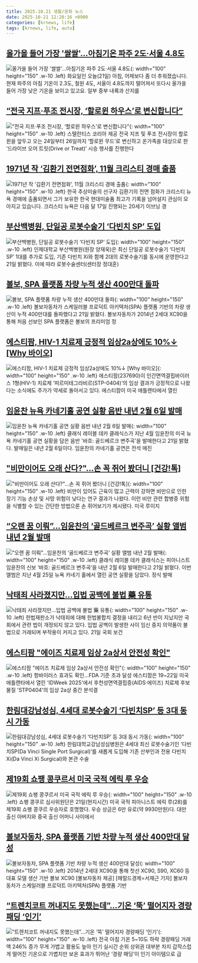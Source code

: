 ```yaml
---
title: 2025.10.21 생활/문화 뉴스
date: 2025-10-21 12:20:16 +0900
categories: [krnews, life]
tags: [krnews, life, auto]
---
```

## [올가을 들어 가장 '쌀쌀'…아침기온 파주 2도·서울 4.8도](https://n.news.naver.com/mnews/article/079/0004077133)

![올가을 들어 가장 '쌀쌀'…아침기온 파주 2도·서울 4.8도](https://mimgnews.pstatic.net/image/origin/079/2025/10/21/4077133.jpg?type=nf220_150){: width="100" height="150" .w-10 .left}
화요일인 오늘(21일) 아침, 어제보다 좀 더 추워졌습니다. 현재 파주의 아침 기온이 2.3도, 철원 4도, 서울이 4.8도까지 떨어져서 또다시 올가을 들어 가장 낮은 기온을 보이고 있고요. 일부 중부 내륙과 산지를

## [“전국 지프·푸조 전시장, ‘할로윈 하우스’로 변신합니다”](https://n.news.naver.com/mnews/article/016/0002544747)

![“전국 지프·푸조 전시장, ‘할로윈 하우스’로 변신합니다”](https://mimgnews.pstatic.net/image/origin/016/2025/10/21/2544747.jpg?type=nf220_150){: width="100" height="150" .w-10 .left}
스텔란티스 코리아 제공 전국 지프 및 푸조 전시장이 할로윈을 앞두고 오는 24일부터 26일까지 ‘할로윈 무드’로 변신하고 온가족을 대상으로 한 ‘드라이브 오어 트릿(Drive or Treat)’ 시승 행사를 진행한다

## [1971년 작 ‘김환기 전면점화’, 11월 크리스티 경매 출품](https://n.news.naver.com/mnews/article/056/0012050549)

![1971년 작 ‘김환기 전면점화’, 11월 크리스티 경매 출품](https://mimgnews.pstatic.net/image/origin/056/2025/10/21/12050549.jpg?type=nf220_150){: width="100" height="150" .w-10 .left}
한국 추상미술의 선구자 김환기의 전면 점화가 크리스티 뉴욕 경매에 출품되면서 그가 보유한 한국 현대미술품 최고가 기록을 넘어설지 관심이 모아지고 있습니다. 크리스티 뉴욕은 다음 달 17일 진행되는 20세기 이브닝 경

## [부산백병원, 단일공 로봇수술기 ‘다빈치 SP’ 도입](https://n.news.naver.com/mnews/article/014/0005422249)

![부산백병원, 단일공 로봇수술기 ‘다빈치 SP’ 도입](https://mimgnews.pstatic.net/image/origin/014/2025/10/21/5422249.jpg?type=nf220_150){: width="100" height="150" .w-10 .left}
인제대학교 부산백병원(원장 양재욱)은 최신 단일공 로봇수술기 ‘다빈치 SP’ 1대를 추가로 도입, 기존 다빈치 Xi와 함께 2대의 로봇수술기를 동시에 운영한다고 21일 밝혔다. 이에 따라 로봇수술센터(센터장 정대훈)

## [볼보, SPA 플랫폼 차량 누적 생산 400만대 돌파](https://n.news.naver.com/mnews/article/003/0013547210)

![볼보, SPA 플랫폼 차량 누적 생산 400만대 돌파](https://mimgnews.pstatic.net/image/origin/003/2025/10/21/13547210.jpg?type=nf220_150){: width="100" height="150" .w-10 .left}
볼보자동차가 스케일러블 프로덕트 아키텍처(SPA) 플랫폼 기반의 차량 생산이 누적 400만대를 돌파했다고 21일 밝혔다. 볼보자동차가 2014년 2세대 XC90을 통해 처음 선보인 SPA 플랫폼은 볼보의 프리미엄 정

## [에스티팜, HIV-1 치료제 긍정적 임상2a상에도 10%↓ [Why 바이오]](https://n.news.naver.com/mnews/article/011/0004545823)

![에스티팜, HIV-1 치료제 긍정적 임상2a상에도 10%↓ [Why 바이오]](https://mimgnews.pstatic.net/image/origin/011/2025/10/21/4545823.jpg?type=nf220_150){: width="100" height="150" .w-10 .left}
에스티팜(237690)이 인간면역결핍바이러스 1형(HIV-1) 치료제 ‘피르미테그라비르(STP-0404)’의 임상 결과가 긍정적으로 나왔다는 소식에도 주가가 약세로 돌아서고 있다. 에스티팜이 미국 애틀랜타에서 열린

## [임윤찬 뉴욕 카네기홀 공연 실황 음반 내년 2월 6일 발매](https://n.news.naver.com/mnews/article/003/0013547206)

![임윤찬 뉴욕 카네기홀 공연 실황 음반 내년 2월 6일 발매](https://mimgnews.pstatic.net/image/origin/003/2025/10/21/13547206.jpg?type=nf220_150){: width="100" height="150" .w-10 .left}
클래식 레이블 데카 클래식스가 지난 4월 임윤찬의 미국 뉴욕 카네기홀 공연 실황을 담은 음반 '바흐: 골드베르크 변주곡'을 발매한다고 21일 밝혔다. 발매일은 내년 2월 6일이다. 임윤찬의 카네기홀 공연은 전석 매진

## ["비만이어도 오래 산다?"…손 꼭 쥐어 봤더니 [건강!톡]](https://n.news.naver.com/mnews/article/015/0005199640)

!["비만이어도 오래 산다?"…손 꼭 쥐어 봤더니 [건강!톡]](https://mimgnews.pstatic.net/image/origin/015/2025/10/21/5199640.jpg?type=nf220_150){: width="100" height="150" .w-10 .left}
비만이 있어도 근육이 많고 근력이 강하면 비만으로 인한 장기 기능 손상 및 사망 위험이 낮다는 연구 결과가 나왔다. 이런 비만 관련 합병증 위험을 식별할 수 있는 간단한 방법으론 손 쥐어보기가 제시됐다. 미국 루이지

## [“오랜 꿈 이뤄”…임윤찬의 ‘골드베르크 변주곡’ 실황 앨범 내년 2월 발매](https://n.news.naver.com/mnews/article/029/0002988313)

![“오랜 꿈 이뤄”…임윤찬의 ‘골드베르크 변주곡’ 실황 앨범 내년 2월 발매](https://mimgnews.pstatic.net/image/origin/029/2025/10/21/2988313.jpg?type=nf220_150){: width="100" height="150" .w-10 .left}
클래식 레이블 데카 클래식스는 피아니스트 임윤찬의 신보 ‘바흐: 골드베르크 변주곡’을 내년 2월 6일 발매한다고 21일 밝혔다. 이번 앨범은 지난 4월 25일 뉴욕 카네기 홀에서 열린 공연 실황을 담았다. 정식 발매

## [낙태죄 사라졌지만…입법 공백에 불법 藥 유통](https://n.news.naver.com/mnews/article/366/0001116141)

![낙태죄 사라졌지만…입법 공백에 불법 藥 유통](https://mimgnews.pstatic.net/image/origin/366/2025/10/21/1116141.jpg?type=nf220_150){: width="100" height="150" .w-10 .left}
헌법재판소가 낙태죄에 대해 헌법불합치 결정을 내리고 6년 반이 지났지만 국회에서 관련 법이 개정되지 않고 있다. 입법 공백이 발생한 사이 임신 중지 의약품이 불법으로 거래되며 부작용이 커지고 있다. 21일 국회 보건

## [에스티팜 "에이즈 치료제 임상 2a상서 안전성 확인"](https://n.news.naver.com/mnews/article/001/0015690942)

![에스티팜 "에이즈 치료제 임상 2a상서 안전성 확인"](https://mimgnews.pstatic.net/image/origin/001/2025/10/21/15690942.jpg?type=nf220_150){: width="100" height="150" .w-10 .left}
항바이러스 효과도 확인…FDA 기준 초과 달성 에스티팜은 19~22일 미국 애틀랜타에서 열린 'IDWeek 2025'에서 후천성면역결핍증(AIDS·에이즈) 치료제 후보물질 'STP0404'의 임상 2a상 중간 분석결

## [한림대강남성심, 4세대 로봇수술기 ‘다빈치SP’ 등 3대 동시 가동](https://n.news.naver.com/mnews/article/022/0004076497)

![한림대강남성심, 4세대 로봇수술기 ‘다빈치SP’ 등 3대 동시 가동](https://mimgnews.pstatic.net/image/origin/022/2025/10/21/4076497.jpg?type=nf220_150){: width="100" height="150" .w-10 .left}
한림대학교강남성심병원은 4세대 최신 로봇수술기인 ‘다빈치SP(Da Vinci Single Port Surgical)’를 새롭게 도입해 기존 산부인과 전용 다빈치Xi(Da Vinci Xi Surgical)와 본관 수술

## [제19회 쇼팽 콩쿠르서 미국 국적 에릭 루 우승](https://n.news.naver.com/mnews/article/081/0003583838)

![제19회 쇼팽 콩쿠르서 미국 국적 에릭 루 우승](https://mimgnews.pstatic.net/image/origin/081/2025/10/21/3583838.jpg?type=nf220_150){: width="100" height="150" .w-10 .left}
쇼팽 콩쿠르 심사위원단은 21일(현지시간) 미국 국적 피아니스트 에릭 루(28)를 제19회 쇼팽 콩쿠르 우승자로 호명했다. 우승 상금은 6만 유로(약 9930만원)다. 대만 출신 아버지와 중국 출신 어머니 사이에서

## [볼보자동차, SPA 플랫폼 기반 차량 누적 생산 400만대 달성](https://n.news.naver.com/mnews/article/016/0002544753)

![볼보자동차, SPA 플랫폼 기반 차량 누적 생산 400만대 달성](https://mimgnews.pstatic.net/image/origin/016/2025/10/21/2544753.jpg?type=nf220_150){: width="100" height="150" .w-10 .left}
2014년 2세대 XC90을 통해 첫선 XC90, S90, XC60 등 대표 모델 생산 기반 볼보 XC90 [볼보자동차 제공] [헤럴드경제=서재근 기자] 볼보자동차가 스케일러블 프로덕트 아키텍처(SPA) 플랫폼 기반

## [“트렌치코트 꺼내지도 못했는데”…기온 ‘뚝’ 떨어지자 경량패딩 ‘인기’](https://n.news.naver.com/mnews/article/009/0005575793)

![“트렌치코트 꺼내지도 못했는데”…기온 ‘뚝’ 떨어지자 경량패딩 ‘인기’](https://mimgnews.pstatic.net/image/origin/009/2025/10/20/5575793.jpg?type=nf220_150){: width="100" height="150" .w-10 .left}
전국 아침 기온 5~10도 하락 경량패딩 거래액 246% 증가 무게 가볍고 활용도 높아 인기 실시간 순위 상위권 대부분 차지 갑작스럽게 떨어진 기온으로 가볍지만 보온 효과가 뛰어난 ‘경량 패딩’이 인기 아이템으로 급

